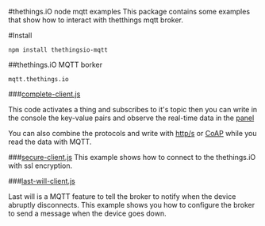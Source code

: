 #thethings.iO node mqtt examples
This package contains some examples that show how to interact with thetthings mqtt broker.

#Install
```
npm install thethingsio-mqtt
```

##thethings.iO MQTT borker

```
mqtt.thethings.io
```

###[complete-client.js](https://github.com/theThings/thethingsio-coap-node/tree/master/examples/complete-client.js)

This code activates a thing and subscribes to it's topic then you can write in the console the key-value pairs and observe the real-time data in the [panel](panel.thethings.io)

You can also combine the protocols and write with [http/s](https://github.com/theThings/thethingsio-api-node) or [CoAP](https://github.com/theThings/thethingsio-coap-node)
while you read the data with MQTT.

###[secure-client.js](https://github.com/theThings/thethingsio-coap-node/tree/master/examples/secure-client.js)
This example shows how to connect to the thethings.iO with ssl encryption.

###[last-will-client.js](https://github.com/theThings/thethingsio-coap-node/tree/master/examples/last-will-client.js)

Last will is a MQTT feature to tell the broker to notify when the device abruptly disconnects. This example shows you how to configure the broker to send a message when the device goes down.
